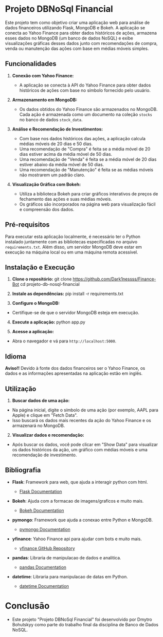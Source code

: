 # Projeto DBNoSql Financial

Este projeto tem como objetivo criar uma aplicação web para análise de dados financeiros utilizando Flask, MongoDB e Bokeh. A aplicação se conecta ao Yahoo Finance para obter dados históricos de ações, armazena esses dados no MongoDB (um banco de dados NoSQL) e exibe visualizações gráficas desses dados junto com recomendações de compra, venda ou manutenção das ações com base em médias móveis simples.

## Funcionalidades

1. **Conexão com Yahoo Finance:**
   - A aplicação se conecta à API do Yahoo Finance para obter dados históricos de ações com base no símbolo fornecido pelo usuário.

2. **Armazenamento em MongoDB:**
   - Os dados obtidos do Yahoo Finance são armazenados no MongoDB. Cada ação é armazenada como um documento na coleção `stocks` no banco de dados `stock_data`.

3. **Análise e Recomendação de Investimentos:**
   - Com base nos dados históricos das ações, a aplicação calcula médias móveis de 20 dias e 50 dias.
   - Uma recomendação de "Compra" é feita se a média móvel de 20 dias estiver acima da média móvel de 50 dias.
   - Uma recomendação de "Venda" é feita se a média móvel de 20 dias estiver abaixo da média móvel de 50 dias.
   - Uma recomendação de "Manutenção" é feita se as médias móveis não mostrarem um padrão claro.

4. **Visualização Gráfica com Bokeh:**
   - Utiliza a biblioteca Bokeh para criar gráficos interativos de preços de fechamento das ações e suas médias móveis.
   - Os gráficos são incorporados na página web para visualização fácil e compreensão dos dados.

## Pré-requisitos

Para executar esta aplicação localmente, é necessário ter o Python instalado juntamente com as bibliotecas especificadas no arquivo `requirements.txt`. Além disso, um servidor MongoDB deve estar em execução na máquina local ou em uma máquina remota acessível.

## Instalação e Execução

1. **Clone o repositório:**
git clone https://github.com/Dark1nessss/Finance-Bot
cd projeto-db-nosql-financial

2. **Instale as dependências:**
pip install -r requirements.txt

3. **Configure o MongoDB:**
- Certifique-se de que o servidor MongoDB esteja em execução.

4. **Execute a aplicação:**
python app.py

5. **Acesse a aplicação:**
- Abra o navegador e vá para `http://localhost:5000`.

## Idioma
**Aviso!!**
Devido à fonte dos dados financeiros ser o Yahoo Finance, os dados e as informações apresentadas na aplicação estão em inglês.

## Utilização

1. **Buscar dados de uma ação:**
- Na página inicial, digite o símbolo de uma ação (por exemplo, AAPL para Apple) e clique em "Fetch Data".
- Isso buscará os dados mais recentes da ação do Yahoo Finance e os armazenará no MongoDB.

2. **Visualizar dados e recomendação:**
- Após buscar os dados, você pode clicar em "Show Data" para visualizar os dados históricos da ação, um gráfico com médias móveis e uma recomendação de investimento.

## Bibliografia

- **Flask**: Framework para web, que ajuda a interagir python com html.
  - [Flask Documentation](https://flask.palletsprojects.com/en/2.0.x/)

- **Bokeh**: Ajuda com a formacao de imagens/graficos e muito mais.
  - [Bokeh Documentation](https://docs.bokeh.org/en/latest/index.html)

- **pymongo**: Framework que ajuda a conexao entre Python e MongoDB.
  - [pymongo Documentation](https://pymongo.readthedocs.io/en/stable/)

- **yfinance**: Yahoo Finance api para ajudar com bots e muito mais.
  - [yfinance GitHub Repository](https://github.com/ranaroussi/yfinance)

- **pandas**: Libraria de manipulacao de dados e analitica.
  - [pandas Documentation](https://pandas.pydata.org/docs/)

- **datetime**: Libraria para manipulacao de datas em Python.
  - [datetime Documentation](https://docs.python.org/3/library/datetime.html)

# Conclusão
- Este projeto "Projeto DBNoSql Financial" foi desenvolvido por Dmytro Bohutskyy como parte do trabalho final da disciplina de Banco de Dados NoSQL.